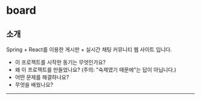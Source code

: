 # board

## 소개

Spring + React를 이용한 게시판 + 실시간 채팅 커뮤니티 웹 사이트 입니다.

- 이 프로젝트를 시작한 동기는 무엇인가요?
- 왜 이 프로젝트를 만들었나요? (주의: "숙제였기 때문에"는 답이 아닙니다.)
- 어떤 문제를 해결하나요?
- 무엇을 배웠나요?
___
